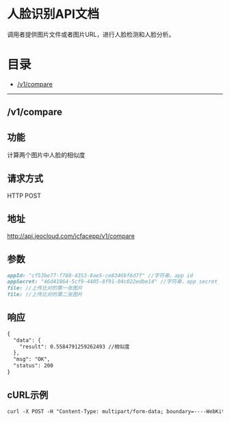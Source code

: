﻿# 人脸识别API文档

调用者提供图片文件或者图片URL，进行人脸检测和人脸分析。

# 目录
* [/v1/compare](#v1compare)

---------

## <span id = "v1compare">/v1/compare</span>

## 功能

计算两个图片中人脸的相似度

## 请求方式

HTTP POST

## 地址

http://api.jeocloud.com/jcfacepp/v1/compare

## 参数

```md
appId: "cf53be77-f788-4353-8ae5-ce8346bf6d7f" //字符串，app id
appSecret: "46d41864-5cf9-4405-8f91-04c022edbe14" //字符串，app secret
file: //上传比对的第一张图片
file: //上传比对的第二张图片
```

## 响应

```md
{
  "data": {
    "result": 0.5584791259262493 //相似度
  },
  "msg": "OK",
  "status": 200
}
```

## cURL示例

```md
curl -X POST -H "Content-Type: multipart/form-data; boundary=----WebKitFormBoundary7MA4YWxkTrZu0gW" -H "Cache-Control: no-cache" -H "Postman-Token: 4bbc3cbc-fffc-cc2e-8153-9b5327920238" -F "appId=cf53be77-f788-4353-8ae5-ce8346bf6d7f" -F "appSecret=46d41864-5cf9-4405-8f91-04c022edbe14" -F "file=@1.jpg" -F "file=@2.jpg" "http://api.jeocloud.com/jcfacepp/v1/compare"
```